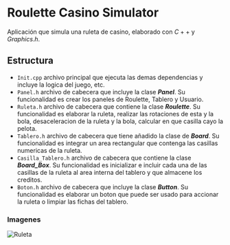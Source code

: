 # Roulette Casino Simulator
Aplicación que simula una ruleta de casino, elaborado con $C++$ y $Graphics.h$.

## Estructura
* `Init.cpp` archivo principal que ejecuta las demas dependencias y incluye la logica del juego, etc.
* `Panel.h` archivo de cabecera que incluye la clase <strong>_Panel_</strong>. Su funcionalidad es crear los paneles de Roulette, Tablero y Usuario.
* `Ruleta.h` archivo de cabecera que contiene la clase <strong>_Roulette_</strong>. Su funcionalidad es elaborar la ruleta, realizar las rotaciones de esta y la bola, desaceleracion de la ruleta y la bola, calcular en que casilla cayo la pelota.
* `Tablero.h` archivo de cabecera que tiene añadido la clase de <strong>_Board_</strong>. Su funcionalidad es integrar un area rectangular que contenga las casillas numericas de la ruleta.
* `Casilla_Tablero.h` archivo de cabecera que contiene la clase <strong>_Board_Box_</strong>. Su funcionalidad es inicializar e incluir cada una de las casillas de la ruleta al area interna del tablero y que almacene los creditos.
* `Boton.h` archivo de cabecera que incluye la clase <strong>_Button_</strong>. Su funcionalidad es elaborar un boton que puede ser usado para accionar la ruleta o limpiar las fichas del tablero.

### Imagenes

![Ruleta](https://github.com/Cristian-Marcano/Roulette-Casino-Simulator/assets/136503211/d5d8a864-73d7-4cf9-a4bb-d685185b835d)
